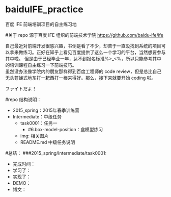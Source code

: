 # baiduIFE_practice
百度 IFE 前端培训项目的自主练习地

#关于 repo
源于百度 IFE 组织的前端技术学院 https://github.com/baidu-ife/ife

自己最近对前端开发很感兴趣，书倒是看了不少，却苦于一直没找到系统的项目可以拿来做练习。正好在知乎上看见百度提供了这么一个学习的平台，当然想要参与其中啦。
但是由于已经毕业一年，达不到报名标准%>_<%，所以只能参考其中的培训课程自主练习一下前端技巧。        
虽然没办法像学院内的朋友那样得到百度工程师的 code review，但是总比自己无头苍蝇式地东打一耙西打一棒来得好。那么，接下来就要开始 coding 啦。

ファイトだよ！

#repo 结构说明：
 - 2015_spring：2015年春季训练营
  - Intermediate：中级任务
    - task0001：任务一
      - #6.box-model-position：盒模型练习
    - img: 相关图片
    - README.md 中级任务说明

#总结：
###2015_spring/Intermediate/task0001:
  - 完成时间：
  - 学习了：
  - 实现了：
  - DEMO：
  - 博文：
